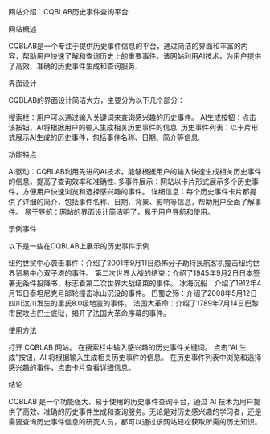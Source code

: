 网站介绍：CQBLAB历史事件查询平台

网站概述

CQBLAB是一个专注于提供历史事件信息的平台，通过简洁的界面和丰富的内容，帮助用户快速了解和查询历史上的重要事件。该网站利用AI技术，为用户提供了高效、准确的历史事件生成和查询服务.

界面设计

CQBLAB的界面设计简洁大方，主要分为以下几个部分：


搜索栏：用户可以通过输入关键词来查询感兴趣的历史事件。
AI生成按钮：点击该按钮，AI将根据用户的输入生成相关历史事件的信息.
历史事件列表：以卡片形式展示AI生成的历史事件，包括事件名称、日期、简介等信息.

功能特点


AI驱动：CQBLAB利用先进的AI技术，能够根据用户的输入快速生成相关历史事件的信息，提高了查询效率和准确性.
多事件展示：网站以卡片形式展示多个历史事件，方便用户快速浏览和选择感兴趣的事件。
详细信息：每个历史事件卡片都提供了详细的简介，包括事件名称、日期、背景、影响等信息，帮助用户全面了解事件。
易于导航：网站的界面设计简洁明了，易于用户导航和使用。

示例事件

以下是一些在CQBLAB上展示的历史事件示例：


纽约世贸中心袭击事件：介绍了2001年9月11日恐怖分子劫持民航客机撞击纽约世界贸易中心双子塔的事件。
第二次世界大战的结束：介绍了1945年9月2日日本签署无条件投降书，标志着第二次世界大战结束的事件。
冰海沉船：介绍了1912年4月15日泰坦尼克号邮轮撞击冰山沉没的事件。
巴蜀之殇：介绍了2008年5月12日四川汶川发生的里氏8.0级地震的事件。
法国大革命：介绍了1789年7月14日巴黎市民攻占巴士底狱，揭开了法国大革命序幕的事件。

使用方法


打开 CQBLAB 网站。
在搜索栏中输入感兴趣的历史事件关键词。
点击“AI 生成”按钮，AI 将根据输入生成相关历史事件的信息。
在历史事件列表中浏览和选择感兴趣的事件，点击卡片查看详细信息。

结论

CQBLAB 是一个功能强大、易于使用的历史事件查询平台，通过 AI 技术为用户提供了高效、准确的历史事件生成和查询服务。无论是对历史感兴趣的学习者，还是需要查询历史事件信息的研究人员，都可以通过该网站轻松获取所需的历史知识。

